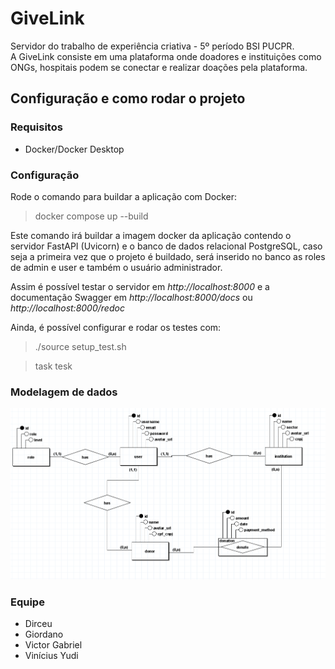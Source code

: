 # GiveLink
Servidor do trabalho de experiência criativa - 5º período BSI PUCPR.<br>
A GiveLink consiste em uma plataforma onde doadores e instituições como ONGs, hospitais podem se conectar e realizar doações pela plataforma.
## Configuração e como rodar o projeto
### Requisitos
* Docker/Docker Desktop
### Configuração
Rode o comando para buildar a aplicação com Docker:
> docker compose up --build

Este comando irá buildar a imagem docker da aplicação contendo o servidor FastAPI (Uvicorn) e o banco de dados relacional PostgreSQL, caso seja a primeira vez que o projeto é buildado, será inserido no banco as roles de admin e user e também o usuário administrador.

Assim é possível testar o servidor em _http://localhost:8000_ e a documentação Swagger em _http://localhost:8000/docs_ ou _http://localhost:8000/redoc_

Ainda, é possível configurar e rodar os testes com:
> ./source setup_test.sh

> task tesk

### Modelagem de dados
![Data modeling](/modeling.png)

### Equipe
* Dirceu
* Giordano
* Victor Gabriel
* Vinícius Yudi
